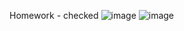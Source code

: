 Homework - checked
![image](https://user-images.githubusercontent.com/98700219/227970427-0e13111e-fd75-4a97-89bf-58028b170f20.png)
![image](https://user-images.githubusercontent.com/98700219/227970536-ec4c1325-d087-410a-82da-7a6e669fbd41.png)
